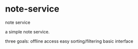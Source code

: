 # note-service
note service

a simple note service.

three goals:
offline access
easy sorting/filtering
basic interface
